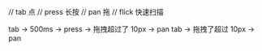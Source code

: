 // tab 点
// press 长按
// pan 拖
// flick 快速扫描

tab -> 500ms -> press -> 拖拽超过了 10px -> pan
tab -> 拖拽了超过 10px -> pan